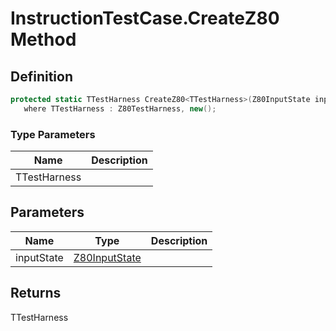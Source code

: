 # InstructionTestCase.CreateZ80 Method
## Definition

```c#
protected static TTestHarness CreateZ80<TTestHarness>(Z80InputState inputState)
   where TTestHarness : Z80TestHarness, new();
```

### Type Parameters

| Name | Description |
| ---- | ----------- |
| TTestHarness |  |

## Parameters

| Name | Type | Description |
| ---- | ---- | ----------- |
| inputState | [Z80InputState](MrKWatkins.EmulatorTestSuites.Z80.Instruction.Z80InputState.md) |  |

## Returns

TTestHarness
